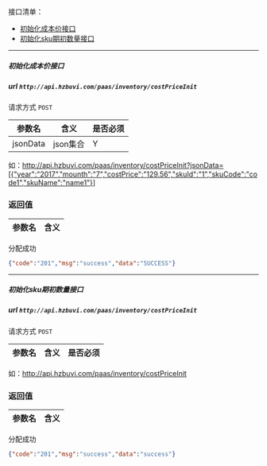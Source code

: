 接口清单：
- [初始化成本价接口](#初始化成本价接口)
- [初始化sku期初数量接口](#初始化sku期初数量接口)

--------------------------------
##### 初始化成本价接口 
##### url `http://api.hzbuvi.com/paas/inventory/costPriceInit`

请求方式  `POST`

参数名 | 含义    | 是否必须
-------|--------|-----
jsonData | json集合 | Y

如：http://api.hzbuvi.com/paas/inventory/costPriceInit?jsonData=[{"year":"2017","mounth":"7","costPrice":"129.56","skuId":"1","skuCode":"code1","skuName":"name1"}]

###  返回值

参数名  | 含义
-------------|-------------
分配成功
```json
{"code":"201","msg":"success","data":"SUCCESS"}
```


--------------------------------
##### 初始化sku期初数量接口 
##### url `http://api.hzbuvi.com/paas/inventory/costPriceInit`

请求方式  `POST`

参数名 | 含义    | 是否必须
-------|--------|-----

如：http://api.hzbuvi.com/paas/inventory/costPriceInit

###  返回值

参数名  | 含义
-------------|-------------
分配成功
```json
{"code":"201","msg":"success","data":"success"}
```